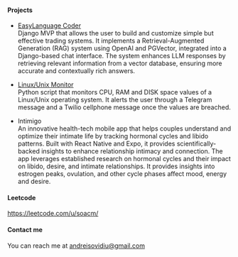#### Projects

* <a href="https://easylanguagecoder.com/" rel="nofollow">EasyLanguage Coder</a> <br>
Django MVP that allows the user to build and customize simple but effective trading systems.
It implements a Retrieval-Augmented Generation (RAG) system using OpenAI and PGVector, integrated into a Django-based chat interface. The system enhances LLM responses by retrieving relevant information from a vector database, ensuring more accurate and contextually rich answers.

* <a href="https://github.com/andreisovidiu/servermonitoring" rel="nofollow">Linux/Unix Monitor</a> <br>
Python script that monitors CPU, RAM and DISK space values of a Linux/Unix operating system. It alerts the user through a Telegram message and a Twilio cellphone message once the values are breached.

* Intimigo <br>
An innovative health-tech mobile app that helps couples understand and optimize their intimate life by tracking hormonal cycles and libido patterns. Built with React Native and Expo, it provides scientifically-backed insights to enhance relationship intimacy and connection.
The app leverages established research on hormonal cycles and their impact on libido, desire, and intimate relationships. It provides insights into estrogen peaks, ovulation, and other cycle phases affect mood, energy and desire.

#### Leetcode <br>
https://leetcode.com/u/soacm/

#### Contact me
You can reach me at andreisovidiu@gmail.com
